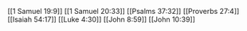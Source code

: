 [[1 Samuel 19:9]]
[[1 Samuel 20:33]]
[[Psalms 37:32]]
[[Proverbs 27:4]]
[[Isaiah 54:17]]
[[Luke 4:30]]
[[John 8:59]]
[[John 10:39]]
